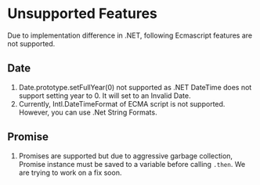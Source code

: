 # Unsupported Features

Due to implementation difference in .NET, following Ecmascript features are not supported.

## Date

1. Date.prototype.setFullYear(0) not supported as .NET DateTime does not support setting year to 0. It will set to an Invalid Date.
2. Currently, Intl.DateTimeFormat of ECMA script is not supported. However, you can use .Net String Formats.

## Promise

1. Promises are supported but due to aggressive garbage collection, Promise instance must be saved to a variable before calling `.then`. We are trying to work on a fix soon.